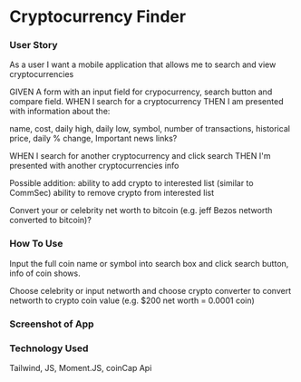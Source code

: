 # Cryptocurrency Finder

### User Story
As a user I want a mobile application that allows me to search and view cryptocurrencies

GIVEN A form with an input field for crypocurrency, search button and compare field.
WHEN I search for a cryptocurrency
THEN I am presented with information about the:

name, 
cost, 
daily high, 
daily low, 
symbol, 
number of transactions,
historical price,
daily % change,
Important news links?

WHEN I search for another cryptocurrency and click search
THEN I'm presented with another cryptocurrencies info

Possible addition: ability to add crypto to interested list (similar to CommSec)
ability to remove crypto from interested list

Convert your or celebrity net worth to bitcoin (e.g. jeff Bezos networth converted to bitcoin)?

### How To Use
Input the full coin name or symbol into search box and click search button, info of coin shows.

Choose celebrity or input networth and choose crypto converter to convert networth to crypto coin value (e.g. $200 net worth = 0.0001 coin) 

### Screenshot of App


### Technology Used
Tailwind, JS, Moment.JS, coinCap Api

